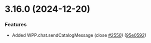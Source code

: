 # 3.16.0 (2024-12-20)


### Features

* Added WPP.chat.sendCatalogMessage (close [#2550](https://github.com/wppconnect-team/wa-js/issues/2550)) ([95e0592](https://github.com/wppconnect-team/wa-js/commit/95e05923d15af4ef5e9eee2cf6d98bae380a2f9c))



